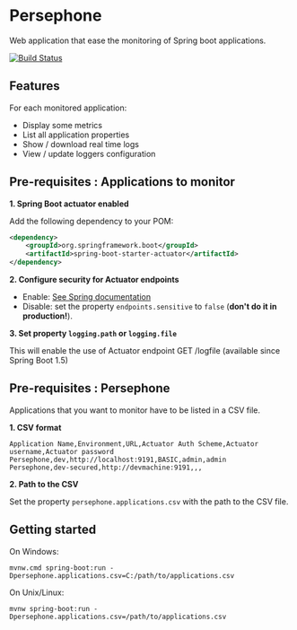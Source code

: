 # Persephone

Web application that ease the monitoring of Spring boot applications.

[![Build Status](https://api.travis-ci.org/vianneyfaivre/Persephone.svg?branch=master)](https://travis-ci.org/vianneyfaivre/Persephone)

## Features

For each monitored application:
* Display some metrics
* List all application properties
* Show / download real time logs
* View / update loggers configuration

## Pre-requisites : Applications to monitor

**1. Spring Boot actuator enabled**

Add the following dependency to your POM:

```xml
<dependency>
	<groupId>org.springframework.boot</groupId>
	<artifactId>spring-boot-starter-actuator</artifactId>
</dependency>
```

**2. Configure security for Actuator endpoints**

* Enable: [See Spring documentation](https://docs.spring.io/spring-boot/docs/1.5.7.RELEASE/reference/htmlsingle/#production-ready-sensitive-endpoints)
* Disable: set the property `endpoints.sensitive` to `false` (**don't do it in production!**).

**3. Set property `logging.path` or `logging.file`**

This will enable the use of Actuator endpoint GET /logfile (available since Spring Boot 1.5)

## Pre-requisites : Persephone

Applications that you want to monitor have to be listed in a CSV file.

**1. CSV format**

```
Application Name,Environment,URL,Actuator Auth Scheme,Actuator username,Actuator password
Persephone,dev,http://localhost:9191,BASIC,admin,admin
Persephone,dev-secured,http://devmachine:9191,,,
```

**2. Path to the CSV**

Set the property `persephone.applications.csv` with the path to the CSV file. 

## Getting started

On Windows:

`mvnw.cmd spring-boot:run -Dpersephone.applications.csv=C:/path/to/applications.csv`

On Unix/Linux:

`mvnw spring-boot:run -Dpersephone.applications.csv=/path/to/applications.csv`
